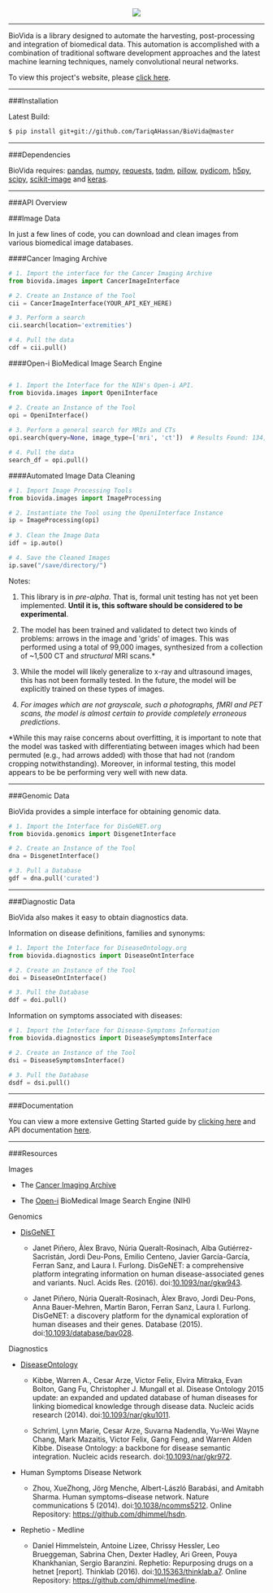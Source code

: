 <div align="center">
  <img src="https://github.com/TariqAHassan/BioVida/blob/master/docs/logo/biovida_logo_regular_scaled.png"><br>
</div>

-----------------

BioVida is a library designed to automate the harvesting, 
post-processing and integration of biomedical data. This automation
is accomplished with a combination of traditional software development approaches
and the latest machine learning techniques, namely convolutional
neural networks.

To view this project's website, please [click here].

------------------------------------------------------------------------

###Installation

Latest Build:
```bash
$ pip install git+git://github.com/TariqAHassan/BioVida@master
```

------------------------------------------------------------------------

###Dependencies

BioVida requires: [pandas], [numpy], [requests], [tqdm], [pillow], [pydicom], [h5py], [scipy], [scikit-image] and [keras].

------------------------------------------------------------------------

###API Overview

###Image Data

In just a few lines of code, you can download and clean images from various biomedical image databases.

####Cancer Imaging Archive
```python
# 1. Import the interface for the Cancer Imaging Archive
from biovida.images import CancerImageInterface

# 2. Create an Instance of the Tool
cii = CancerImageInterface(YOUR_API_KEY_HERE)

# 3. Perform a search
cii.search(location='extremities')

# 4. Pull the data
cdf = cii.pull()
```

####Open-i BioMedical Image Search Engine
```python

# 1. Import the Interface for the NIH's Open-i API.
from biovida.images import OpeniInterface

# 2. Create an Instance of the Tool
opi = OpeniInterface()
 
# 3. Perform a general search for MRIs and CTs
opi.search(query=None, image_type=['mri', 'ct'])  # Results Found: 134,113.

# 4. Pull the data
search_df = opi.pull()
```

####Automated Image Data Cleaning
```python
# 1. Import Image Processing Tools
from biovida.images import ImageProcessing

# 2. Instantiate the Tool using the OpeniInterface Instance
ip = ImageProcessing(opi)
 
# 3. Clean the Image Data
idf = ip.auto()

# 4. Save the Cleaned Images
ip.save("/save/directory/")
```

Notes:
 
   1. This library is in *pre-alpha*. That is, formal unit testing has
      not yet been implemented. **Until it is, this software should be 
      considered to be experimental**.
   
   2. The model has been trained and validated to detect two kinds of problems:
      arrows in the image and 'grids' of images. This was performed using
      a total of 99,000 images, synthesized from a collection of ~1,500 CT
      and *structural* MRI scans.*
      
   3. While the model will likely generalize to x-ray and ultrasound images,
      this has not been formally tested. In the future, the model will be 
      explicitly trained on these types of images.
   
   4. *For images which are not grayscale, such a photographs, fMRI and PET scans,
      the model is almost certain to provide completely erroneous predictions*.
   
*While this may raise concerns about overfitting, it is important to note
that the model was tasked with differentiating between images which had been permuted 
(e.g., had arrows added) with those that had not (random cropping notwithstanding). 
Moreover, in informal testing, this model appears to be be performing very well with new data.

------------------------------------------------------------------------

###Genomic Data

BioVida provides a simple interface for obtaining genomic data.

```python
# 1. Import the Interface for DisGeNET.org
from biovida.genomics import DisgenetInterface

# 2. Create an Instance of the Tool
dna = DisgenetInterface()

# 3. Pull a Database
gdf = dna.pull('curated')
```

------------------------------------------------------------------------

###Diagnostic Data

BioVida also makes it easy to obtain diagnostics data.

Information on disease definitions, families and synonyms: 

```python
# 1. Import the Interface for DiseaseOntology.org
from biovida.diagnostics import DiseaseOntInterface

# 2. Create an Instance of the Tool
doi = DiseaseOntInterface()

# 3. Pull the Database
ddf = doi.pull()
```

Information on symptoms associated with diseases:

```python
# 1. Import the Interface for Disease-Symptoms Information
from biovida.diagnostics import DiseaseSymptomsInterface

# 2. Create an Instance of the Tool
dsi = DiseaseSymptomsInterface()

# 3. Pull the Database
dsdf = dsi.pull()
```

------------------------------------------------------------------------

###Documentation

You can view a more extensive Getting Started guide by [clicking here]
and API documentation [here].

------------------------------------------------------------------------

###Resources

Images

   - The [Cancer Imaging Archive]

   - The [Open-i] BioMedical Image Search Engine (NIH)
   
Genomics

   - [DisGeNET]

      * Janet Piñero, Àlex Bravo, Núria Queralt-Rosinach, Alba Gutiérrez-Sacristán, Jordi Deu-Pons, Emilio Centeno, 
      Javier García-García, Ferran Sanz, and Laura I. Furlong. DisGeNET: a comprehensive platform integrating 
      information on human disease-associated genes and variants. Nucl. Acids Res. (2016). doi:[10.1093/nar/gkw943].
      
      * Janet Piñero, Núria Queralt-Rosinach, Àlex Bravo, Jordi Deu-Pons, Anna Bauer-Mehren, Martin Baron, 
      Ferran Sanz, Laura I. Furlong. DisGeNET: a discovery platform for the dynamical exploration of human 
      diseases and their genes. Database (2015). doi:[10.1093/database/bav028].

Diagnostics

   - [DiseaseOntology]
   
      * Kibbe, Warren A., Cesar Arze, Victor Felix, Elvira Mitraka, Evan Bolton, Gang Fu, Christopher J. Mungall et al.
        Disease Ontology 2015 update: an expanded and updated database of human diseases for linking biomedical
        knowledge through disease data. Nucleic acids research (2014). doi:[10.1093/nar/gku1011].
        
      * Schriml, Lynn Marie, Cesar Arze, Suvarna Nadendla, Yu-Wei Wayne Chang, Mark Mazaitis, Victor Felix, Gang Feng,
        and Warren Alden Kibbe. Disease Ontology: a backbone for disease semantic integration. Nucleic acids research.
        doi:[10.1093/nar/gkr972].
    
   - Human Symptoms Disease Network
   
      * Zhou, XueZhong, Jörg Menche, Albert-László Barabási, and Amitabh Sharma. Human symptoms–disease network.
        Nature communications 5 (2014). doi:[10.1038/ncomms5212]. Online Repository: https://github.com/dhimmel/hsdn.
   
   - Rephetio - Medline
   
      * Daniel Himmelstein, Antoine Lizee, Chrissy Hessler, Leo Brueggeman, Sabrina Chen, Dexter Hadley, Ari Green,
        Pouya Khankhanian, Sergio Baranzini. Rephetio: Repurposing drugs on a hetnet [report].
        Thinklab (2016). doi:[10.15363/thinklab.a7]. Online Repository: https://github.com/dhimmel/medline.
        
   
   
[click here]: https://tariqahassan.github.io/BioVida/index.html
[pandas]: http://pandas.pydata.org
[numpy]: http://www.numpy.org
[requests]: http://docs.python-requests.org/en/master/
[tqdm]: https://github.com/tqdm/tqdm
[pillow]: https://github.com/python-pillow/Pillow
[pydicom]: https://github.com/darcymason/pydicom
[h5py]: http://www.h5py.org
[scipy]: https://www.scipy.org
[scikit-image]: http://scikit-image.org
[keras]: https://keras.io
[Open-i]: https://openi.nlm.nih.gov
[DisGeNET]: http://www.disgenet.org/web/DisGeNET/menu
[clicking here]: https://tariqahassan.github.io/BioVida/GettingStarted.html
[here]: https://tariqahassan.github.io/BioVida/API.html
[DiseaseOntology]: http://disease-ontology.org
[Cancer Imaging Archive]: http://www.cancerimagingarchive.net

[10.1093/nar/gkw943]: https://doi.org/10.1093/nar/gkw943
[10.1093/database/bav028]: https://doi.org/10.1093/database/bav028

[10.1093/nar/gku1011]: https://doi.org/10.1093/nar/gku1011
[10.1093/nar/gkr972]: https://doi.org/10.1093/nar/gkr972

[10.15363/thinklab.a7]: http://www.thinklab.com/p/rephetio/report
[10.1038/ncomms5212]: http://www.nature.com/articles/ncomms5212
